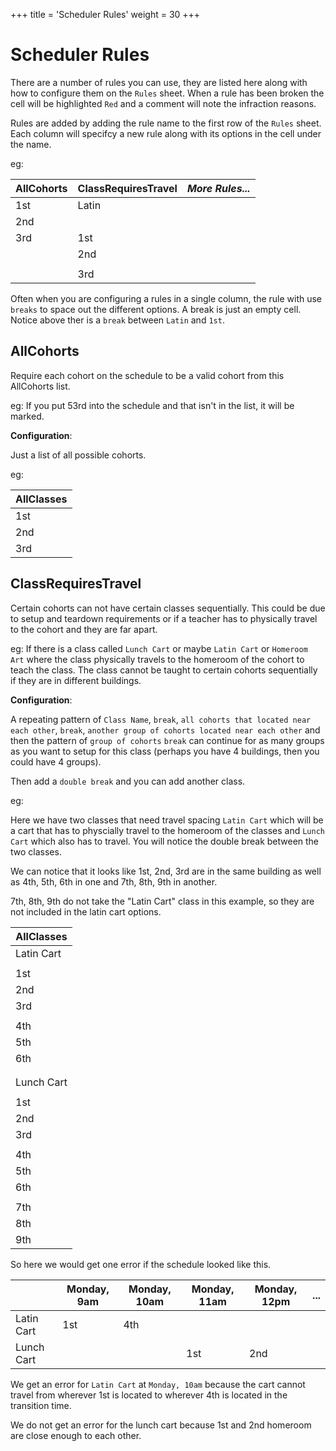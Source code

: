 +++
title = 'Scheduler Rules'
weight = 30
+++
# Scheduler Rules

There are a number of rules you can use, they are listed here along with how
to configure them on the `Rules` sheet. When a rule has been broken the cell
will be highlighted `Red` and a comment will note the infraction reasons.

Rules are added by adding the rule name to the first row of the `Rules` sheet.
Each column will specifcy a new rule along with its options in the cell under
the name.

eg:

| AllCohorts | ClassRequiresTravel | *More Rules...* |
| ---------- | ------------------- | --------------- |
| 1st        | Latin               |                 |
| 2nd        |                     |                 |
| 3rd        | 1st                 |                 |
|            | 2nd                 |                 |
|            |                     |                 |
|            | 3rd                 |                 |


Often when you are configuring a rules in a single column, the rule with use `breaks`
to space out the different options. A break is just an empty cell. Notice above
ther is a `break` between `Latin` and `1st`.

## AllCohorts
Require each cohort on the schedule to be a valid cohort from this AllCohorts list.

eg: If you put 53rd into the schedule and that isn't in the list, it will be
marked.

**Configuration**:

Just a list of all possible cohorts.

eg:


| AllClasses |
| ---------- |
| 1st        |
| 2nd        |
| 3rd        |


## ClassRequiresTravel

Certain cohorts can not have certain classes sequentially. This could be due to setup
and teardown requirements or if a teacher has to physically travel to the cohort
and they are far apart.

eg: If there is a class called `Lunch Cart` or maybe `Latin Cart` or `Homeroom Art`
where the class physically travels to the homeroom of the cohort to teach the
class. The class cannot be taught to certain cohorts sequentially if they are in different
buildings.

**Configuration**:

A repeating pattern of `Class Name`, `break`, `all cohorts that located near
each other`, `break`, `another group of cohorts located near each other` and then
the pattern of `group of cohorts` `break` can continue for as many groups as you
want to setup for this class (perhaps you have 4 buildings, then you could have 4 groups).

Then add a `double break` and you can add another class.

eg:

Here we have two classes that need travel spacing `Latin Cart` which will be a
cart that has to physcially travel to the homeroom of the classes and `Lunch Cart`
which also has to travel. You will notice the double break between the two classes.

We can notice that it looks like 1st, 2nd, 3rd are in the same building as well as
4th, 5th, 6th in one and 7th, 8th, 9th in  another.

7th, 8th, 9th do not take the "Latin Cart" class in this example, so they are
not included in the latin cart options.

| AllClasses |
| ---------- |
| Latin Cart |
|            |
| 1st        |
| 2nd        |
| 3rd        |
|            |
| 4th        |
| 5th        |
| 6th        |
|            |
|            |
| Lunch Cart |
|            |
| 1st        |
| 2nd        |
| 3rd        |
|            |
| 4th        |
| 5th        |
| 6th        |
|            |
| 7th        |
| 8th        |
| 9th        |


So here we would get one error if the schedule looked like this.


|            | Monday, 9am | Monday, 10am | Monday, 11am | Monday, 12pm | ... |
| ---------- | ----------- | ------------ | ------------ | ------------ | --- |
| Latin Cart | 1st         | 4th          |              |              |     |
| Lunch Cart |             |              | 1st          | 2nd          |     |

We get an error for `Latin Cart` at `Monday, 10am` because the cart cannot travel
from wherever 1st is located to wherever 4th is located in the transition time.

We do not get an error for the lunch cart because 1st and 2nd homeroom are close
enough to each other.